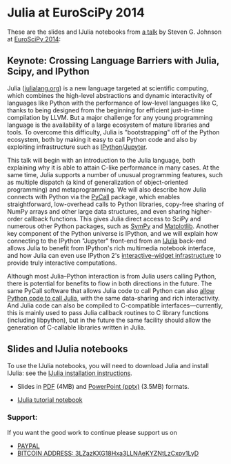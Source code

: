 # Julia at EuroSciPy 2014

These are the slides and IJulia notebooks from [a
talk](https://www.euroscipy.org/2014/schedule/presentation/53/) by
Steven G. Johnson at [EuroSciPy 2014](https://www.euroscipy.org/2014):

## Keynote: Crossing Language Barriers with Julia, Scipy, and IPython

Julia ([julialang.org](http://julialang.org/)) is a new language
targeted at scientific computing, which combines the high-level
abstractions and dynamic interactivity of languages like Python with
the performance of low-level languages like C, thanks to being
designed from the beginning for efficient just-in-time compilation by
LLVM. But a major challenge for any young programming language is the
availability of a large ecosystem of mature libraries and tools. To
overcome this difficulty, Julia is "bootstrapping" off of the Python
ecosystem, both by making it easy to call Python code and also by
exploiting infrastructure such as
[IPython](http://ipython.org/)/[Jupyter](http://jupyter.org/).

This talk will begin with an introduction to the Julia language, both
explaining why it is able to attain C-like performance in many
cases. At the same time, Julia supports a number of unusual
programming features, such as multiple dispatch (a kind of
generalization of object-oriented programming) and metaprogramming. We
will also describe how Julia connects with Python via the
[PyCall](gj/PyCall.jl) package, which enables straightforward,
low-overhead calls to Python libraries, copy-free sharing of NumPy
arrays and other large data structures, and even sharing higher-order
callback functions. This gives Julia direct access to SciPy and
numerous other Python packages, such as
[SymPy](https://github.com/jverzani/SymPy.jl) and
[Matplotlib](https://github.com/stevengj/PyPlot.jl). Another key
component of the Python universe is IPython, and we will explain how
connecting to the IPython "Jupyter" front-end from an
[IJulia](https://github.com/JuliaLang/IJulia.jl) back-end allows Julia
to benefit from IPython's rich multimedia notebook interface, and how
Julia can even use IPython 2's [interactive-widget
infrastructure](https://github.com/JuliaLang/Interact.jl) to provide
truly interactive computations.

Although most Julia–Python interaction is from Julia users calling
Python, there is potential for benefits to flow in both directions in
the future. The same PyCall software that allows Julia code to call
Python can also [allow Python code to call
Julia](https://github.com/JuliaLang/pyjulia), with the same
data-sharing and rich interactivity. And Julia code can also be
compiled to C-compatible interfaces—currently, this is mainly used to
pass Julia callback routines to C library functions (including
libpython), but in the future the same facility should allow the
generation of C-callable libraries written in Julia.

## Slides and IJulia notebooks

To use the IJulia notebooks, you will need to download Julia and
install IJulia: see the [IJulia installation
instructions](https://github.com/JuliaLang/IJulia.jl#installation).

* Slides in [PDF](https://github.com/stevengj/Julia-EuroSciPy14/raw/master/Julia%40EuroSciPy.pdf) (4MB) and [PowerPoint (pptx)](https://github.com/stevengj/Julia-EuroSciPy14/raw/master/Julia%40EuroSciPy.pptx) (3.5MB) formats.

* [IJulia tutorial notebook](http://nbviewer.ipython.org/github/stevengj/Julia-EuroSciPy14/blob/master/Overview.ipynb)

### Support:

If you want the good work to continue please support us on

* [PAYPAL](https://www.paypal.me/ishandutta2007)
* [BITCOIN ADDRESS: 3LZazKXG18Hxa3LLNAeKYZNtLzCxpv1LyD](https://www.coinbase.com/join/5a8e4a045b02c403bc3a9c0c)
